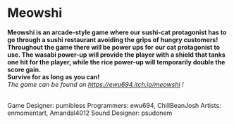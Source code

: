 # Meowshi
**Meowshi is an arcade-style game where our sushi-cat protagonist has to go through a sushi restaurant avoiding the grips of hungry customers! <br>
Throughout the game there will be power ups for our cat protagonist to use. The wasabi power-up will provide the player with a shield that tanks one hit for the player, while the rice power-up will temporarily double the score gain. <br>
Survive for as long as you can!** <br>
*The game can be found on https://ewu694.itch.io/meowshi !*
<br>
<br>

Game Designer: pumibless
Programmers: ewu694, ChillBeanJosh
Artists: enmomentart, Amandal4012
Sound Designer: psudonem

